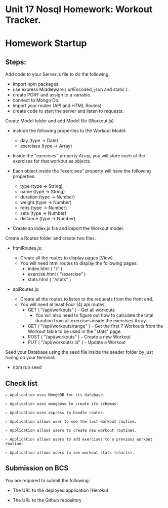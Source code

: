# Unit 17 Nosql Homework: Workout Tracker.
# Homework Startup

## Steps:

<!-- Create your server.js file. -->

<!-- Install packages ( npm install ). -->

Add code to your Server.js file to do the following:
- import npm packages.
- use express Middleware ( urlEncoded, json and static ).
- create PORT and assign to a variable.
- connect to Mongo Db.
- import your routes (API and HTML Routes).
- create code to start the server and listen to requests.


Create Model folder and add Model file (Workout.js)
- include the following properties to the Workout Model:
    - day (type -> Date)
    - exercises (type -> Array)

- Inside the "exercises" property Array, you will store each of the exercises for that workout as objects.
- Each object inside the "exercises" property will have the following properties:
    - type (type -> String)
    - name (type -> String)
    - duration (type -> Number)
    - weight (type -> Number)
    - reps (type -> Number)
    - sets (type -> Number)
    - distance (type -> Number)
- Create an index.js file and import the Workout model.


Create a Routes folder and create two files:
-   htmlRoutes.js:
    - Create all the routes to display pages (View)
    - You will need html routes to display the following pages:
        - index.html ( "/" )
        - exercise.html ( "/exercise" )
        - stats.html ( "/stats" )

-   apiRoutes.js:
    - Create all the routes to listen to the requests from the front end.
    - You will need at least Four (4) api routes:
        - GET ( "/api/workouts" ) - Get all workouts
            - You will also need to figure out how to calculate the total duration from all exercises inside the exercises Array.
        - GET ( "/api/workouts/range" ) - Get the first 7 Workouts from the Workout table to be used in the "stats" page.
        - POST ( "/api/workouts" ) - Create a new Workout
        - PUT ( "/api/workouts/:id" ) - Update a Workout

Seed your Database using the seed file inside the seeder folder by just runing on your terminal:
-   npm run seed


## Check list
```
✓ Application uses MongoDB for its database.

✓ Application uses mongoose to create its schemas.

✓ Application uses express to handle routes.

✓ Application allows user to see the last workout routine.

✓ Application allows users to create new workout routines.

✓ Application allows users to add exercises to a previous workout routine.

✓ Application allows users to see workout stats (charts).

```

## Submission on BCS

You are required to submit the following:

* The URL to the deployed application (Heroku)

* The URL to the Github repository
